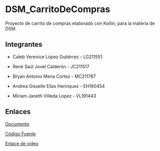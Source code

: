 # DSM_CarritoDeCompras

Proyecto de carrito de compras elaborado con Kotlin, para la materia de DSM.

## Integrantes
- Caleb Verenice López Gutiérrez - LG211551

- René Saúl Jovel Calderón - JC211517

- Bryan Antonio Mena Cortez - MC211787

- Andrea Gisselle Elías Henríquez - EH160454

- Miriam Janeth Villeda Lopez - VL191443

## Enlaces
[Documento](https://github.com/BryanMena/DSM_CarritoDeCompras)

[Código Fuente](https://github.com/BryanMena/DSM_CarritoDeCompras)

[Enlace de video](https://github.com/BryanMena/DSM_CarritoDeCompras)
